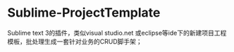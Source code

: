 # Sublime-ProjectTemplate
Sublime text 3的插件，类似visual studio.net 或eclipse等ide下的新建项目工程模板，批处理生成一套针对业务的CRUD脚手架；
